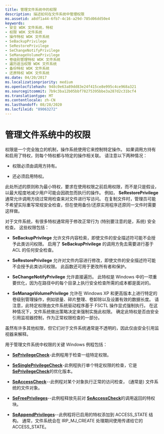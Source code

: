 ```yaml
---
title: 管理文件系统中的权限
description: 描述如何在文件系统中管理权限
ms.assetid: a8df1a44-6fb7-4c16-a29d-785d06dd50e4
keywords:
- 安全 WDK 文件系统，特权
- 权限 WDK 文件系统
- 操作特权 WDK 文件系统
- SeBackupPrivilege
- SeRestorePrivilege
- SeChangeNotifyPrivilege
- SeManageVolumePrivilege
- 卷级别管理特权 WDK 文件系统
- 遍历适当权限 WDK 文件系统
- 备份特权 WDK 文件系统
- 还原特权 WDK 文件系统
ms.date: 04/20/2017
ms.localizationpriority: medium
ms.openlocfilehash: 948c0e63a89dd83e24f415ce8e995c4ce968a321
ms.sourcegitcommit: 7b9c3ba12b05bbf78275395bbe3a287d2c31bcf4
ms.translationtype: MT
ms.contentlocale: zh-CN
ms.lasthandoff: 08/28/2020
ms.locfileid: "89063272"
---
```

# <a name="managing-privileges-in-a-file-system"></a>管理文件系统中的权限

权限是一个完全独立的机制，操作系统使用它来控制特定操作。 如果调用方持有和启用了特权，则每个特权都与特定的操作相关联。 请注意以下两种情况：

- 权限必须由调用方持有。

- 还必须启用特权。

此处所述的原则称为最小特权，要求在使用权限之前启用权限，而不是只是假设，以最大程度地减少用户可能会因疏忽而执行的操作。 例如， **SeRestorePrivilege** 通常允许调用方绕过常用检查来对文件进行写访问。 在复制文件时，管理员可能不希望实际重写常规安全检查，但在使用备份/还原实用程序还原同一文件时需要这样做。

对于文件系统，有很多特权通常用于修改正常行为 (特别要注意的是，系统) 安全检查。 这些权限包括：

- **SeBackupPrivilege** 允许文件内容检索，即使文件的安全描述符可能不会授予此类访问权限。 启用了 **SeBackupPrivilege** 的调用方免去需要进行基于 ACL 的任何安全检查。

- **SeRestorePrivilege** 允许对文件内容进行修改，即使文件的安全描述符可能不会授予此类访问权限。 此函数还可用于更改所有者和保护。

- **SeChangeNotifyPrivilege** 允许直接遍历。 此特权是 Windows 中的一项重要优化，因为在路径中的每个目录上执行安全检查所需的成本都是面对的。

- **SeManageVolumePrivilege** 允许在 Windows XP 和更高版本上进行特定的卷级别管理操作，例如锁量、碎片整理、卷卸除以及设置有效的数据长度。 请注意，此特定权限由文件系统驱动程序基于 FSCTL 操作显式强制执行。 在这种情况下，文件系统做出策略决定来强制实施此权限。 确定此特权是否由安全引用监视器控制，作为正常权限检查的一部分。

虽然有许多其他权限，但它们对于文件系统通常是不透明的，因此仅由安全引用监视器来解释。

用于管理文件系统中权限的关键 Windows 例程包括：

- [**SePrivilegeCheck**](/windows-hardware/drivers/ddi/ntifs/nf-ntifs-seprivilegecheck)-此例程用于检查一组特定权限。

- [**SeSinglePrivilegeCheck**](/windows-hardware/drivers/ddi/ntddk/nf-ntddk-sesingleprivilegecheck)-此例程执行单个特定权限的检查，它是 [**SePrivilegeCheck**](/windows-hardware/drivers/ddi/ntifs/nf-ntifs-seprivilegecheck)的优化版本。

- [**SeAccessCheck**](/windows-hardware/drivers/ddi/wdm/nf-wdm-seaccesscheck)--此例程对某个对象执行正常的访问检查， (通常是) 文件系统的文件对象。

- [**SeFreePrivileges**](/windows-hardware/drivers/ddi/ntifs/nf-ntifs-sefreeprivileges)--此例程释放先前对 [**SeAccessCheck**](/windows-hardware/drivers/ddi/wdm/nf-wdm-seaccesscheck)的调用返回的特权块。

- [**SeAppendPrivileges**](/windows-hardware/drivers/ddi/ntifs/nf-ntifs-seappendprivileges)--此例程将已启用的特权添加到 ACCESS_STATE 结构。 通常，文件系统会在 IRP_MJ_CREATE 处理期间使用传递给它的 ACCESS_STATE。